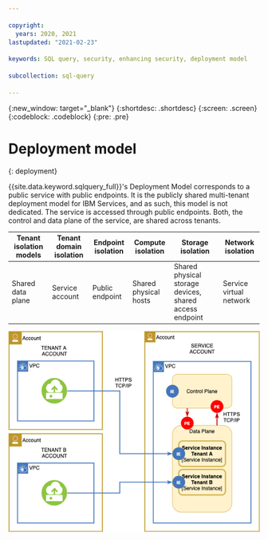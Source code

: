 ```yaml
---

copyright:
  years: 2020, 2021
lastupdated: "2021-02-23"

keywords: SQL query, security, enhancing security, deployment model

subcollection: sql-query

---
```


{:new_window: target="_blank"}
{:shortdesc: .shortdesc}
{:screen: .screen}
{:codeblock: .codeblock}
{:pre: .pre}

# Deployment model
{: deployment}

{{site.data.keyword.sqlquery_full}}'s Deployment Model corresponds to a public service with public endpoints.
It is the publicly shared multi-tenant deployment model for IBM Services, and as such, this model is not dedicated. 
The service is accessed through public endpoints. Both, the control and data plane of the service, are shared across tenants.

Tenant isolation models | Tenant domain isolation | Endpoint isolation | Compute isolation | Storage isolation | Network isolation
--- | --- | --- | --- | --- | ---
Shared data plane | Service account | Public endpoint | Shared physical hosts | Shared physical storage devices, shared access endpoint | Service virtual network

![image](deployment_model_a.png)
